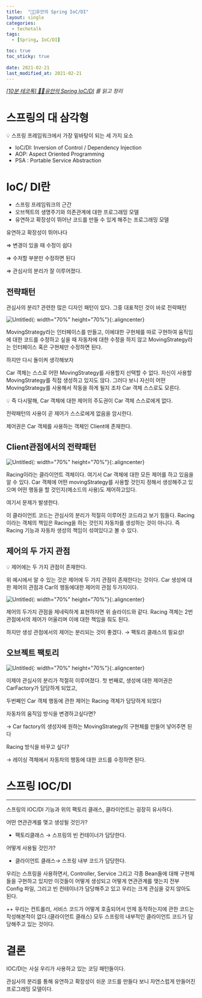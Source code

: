 ```yaml
---
title:  "👨‍🔧유안의 Spring IoC/DI"
layout: single
categories:
  - techotalk
tags:
  - [Spring, IoC/DI]

toc: true
toc_sticky: true
 
date: 2021-02-21
last_modified_at: 2021-02-21
---
```

*[[10분 테코톡] 👨‍🔧유안의 Spring IoC/DI](https://www.youtube.com/watch?v=_OI9mKuFb7c) 를 읽고 정리*

# 스프링의 대 삼각형

<aside>
💡 스프링 프레임워크에서 가장 밑바탕이 되는 세 가지 요소

</aside>

- IoC/DI: Inversion of Control / Dependency Injection
- AOP: Aspect Oriented Programming
- PSA : Portable Service Abstraction

# IoC/ DI란

- 스프링 프레임워크의 근간
- 오브젝트의 생명주기와 의존관계에 대한 프로그래밍 모델
- 유연하고 확장성이 뛰어난 코드를 만들 수 있게 해주는 프로그래밍 모델

유연하고 확장성이 뛰어나다

⇒ 변경이 있을 때 수정이 쉽다

⇒ 수저할 부분만 수정하면 된다

⇒ 관심사의 분리가 잘 이루어졌다.

## 전략패턴

관심사의 분리? 관련한 많은 디자인 패턴이 있다. 그중 대표적인 것이 바로 전략패턴

![Untitled](/assets/img/%E1%84%8B%E1%85%B2%E1%84%8B%E1%85%A1%E1%86%AB%E1%84%8B%E1%85%B4%20Sp%2038964/Untitled.png){: width="70%" height="70%"}{:.aligncenter}

MovingStrategy라는 인터페이스를 만들고, 이에대한 구현체를 따로 구현하여  움직임에 대한 코드를 수정하고 싶을 때 자동차에 대한 수정을 하지 않고 MovingStrategy라는 인터페이스 혹은 구현체만 수정하면 된다.

하지만 다시 돌이켜 생각해보자

Car 객체는 스스로 어떤 MovingStrategy를 사용할지 선택할 수 없다. 자신이 사용할 MovingStrategy를 직접 생성하고 있지도 않다. 그러다 보니 자신이 어떤 MovingStrategy를 사용해서 작동을 하게 될지 조차 Car 객체 스스로도 모른다.

<aside>
💡 즉 다시말해,  Car 객체에 대한 제어의 주도권이 Car 객체 스스로에게 없다.

</aside>

전략패턴의 사용이 곧 제어가 스스로에게 없음을 암시한다.

제어권은 Car 객체를 사용하는 객체인 Client에 존재한다.

## Client관점에서의 전략패턴

![Untitled](/assets/img/%E1%84%8B%E1%85%B2%E1%84%8B%E1%85%A1%E1%86%AB%E1%84%8B%E1%85%B4%20Sp%2038964/Untitled%201.png){: width="70%" height="70%"}{:.aligncenter}

Racing이라는 클라이언트 객체이다. 여기서 Car 객체에 대한 모든 제어를 하고 있음을 알 수 있다. Car 객체에 어떤 movingStrategy를 사용할 것인지 정해서 생성해주고 있으며 어떤 행동을 할 것인지(메소드의 사용)도 제어하고있다.

여기서 문제가 발생한다.

이 클라이언트 코드는 관심사의 분리가 적절히 이루어진 코드라고 보기 힘들다. Racing 이라는 객체의 책임은 Racing을 하는 것인지 자동차를 생성하는 것이 아니다. 즉 Racing 기능과 자동차 생성의 책임이 섞여있다고 볼 수 있다.

## 제어의 두 가지 관점

<aside>
💡 제어에는 두 가지 관점이 존재한다.

</aside>

위 예시에서 알 수 있는 것은 제어에 두 가지 관점이 존재한다는 것이다. Car 생성에 대한 제어의 관점과 Car의 헹동에대한 제어의 관점 두가지이다.

![Untitled](/assets/img/%E1%84%8B%E1%85%B2%E1%84%8B%E1%85%A1%E1%86%AB%E1%84%8B%E1%85%B4%20Sp%2038964/Untitled%202.png){: width="70%" height="70%"}{:.aligncenter}

제어의 두가지 관점을 제네릭하게 표현하자면 위 슬라이드와 같다. Racing 객체는 2번 관점에서의 제어가 어울리며 이에 대한 책임을 줘도 된다. 

하지만 생성 관점에서의 제어는 분리되는 것이 좋겠다. → 팩토리 클래스의 필요성!

 

## 오브젝트 팩토리

![Untitled](/assets/img/%E1%84%8B%E1%85%B2%E1%84%8B%E1%85%A1%E1%86%AB%E1%84%8B%E1%85%B4%20Sp%2038964/Untitled%203.png){: width="70%" height="70%"}{:.aligncenter}

이제야 관심사의 분리가 적절히 이루어졌다. 첫 번째로, 생성에 대한 제어권은 CarFactory가 담당하게 되었고,

 두번째인 Car 객체 행동에 관한 제어는 Racing 객체가 담당하게 되었다

자동차의 움직임 방식을 변경하고싶다면?

→ Car factory의 생성자에 원하는 MovingStrategy의 구현체를 만들어 넣어주면 된다

Racing 방식을 바꾸고 싶다?

→ 레이싱 객체에서 자동차의 행동에 대한 코드를 수정하면 된다.

# 스프링 IOC/DI

---

스프링의 IOC/DI 기능과 위의 팩토리 클래스, 클라이언트는 굉장히 유사하다.

어떤 연관관계를 맺고 생성될 것인가?

- 팩토리클래스 → 스프링의 빈 컨테이너가 담당한다.

어떻게 사용될 것인가?

- 클라이언트 클래스→ 스프링 내부 코드가 담당한다.

우리는 스프링을 사용하면서, Controller, Service 그리고 각종 Bean들에 대해 구현체들을 구현하고 있지만 이것들이 어떻게 생성되고 어떻게 연관관계를 맺는지 전부 Config 파일, 그리고 빈 컨테이너가 담당해주고 있고 우리는 크게 관심을 갖지 않아도 된다.

++ 우리는 컨트롤러, 서비스 코드가 어떻게 호출되어서 언제 동작하는지에 관한 코드는 작성해본적이 없다.(클라이언트 클래스) 모두 스프링의 내부적인 클라이언트 코드가 담당해주고 있는 것이다.

# 결론

IOC/DI는 사실 우리가 사용하고 있는 코딩 패턴들이다.

관심사의 분리를 통해 유연하고 확장성이 쉬운 코드를 만들다 보니 자연스럽게 만들어진 프로그래밍 모델이다.